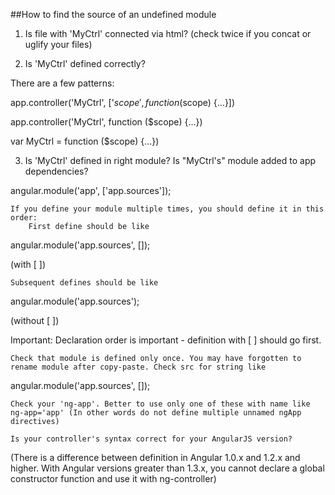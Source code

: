 
##How to find the source of an undefined  module

1)  Is file with 'MyCtrl' connected via html? (check twice if you concat or uglify your files)

<script src='path/to/controllers.js'></script>

2)   Is 'MyCtrl' defined correctly?

There are a few patterns:

app.controller('MyCtrl', ['$scope', function ($scope) {...}])

app.controller('MyCtrl', function ($scope) {...})

var MyCtrl = function ($scope) {...})

3)    Is 'MyCtrl' defined in right module?
    Is "MyCtrl's" module added to app dependencies?

angular.module('app', ['app.sources']);

    If you define your module multiple times, you should define it in this order:
        First define should be like


angular.module('app.sources', []);

(with [ ])

    Subsequent defines should be like

angular.module('app.sources');

(without [ ])

Important: Declaration order is important - definition with [ ] should go first.

    Check that module is defined only once. You may have forgotten to rename module after copy-paste. Check src for string like

angular.module('app.sources', []);

    Check your 'ng-app'. Better to use only one of these with name like ng-app='app' (In other words do not define multiple unnamed ngApp directives)

    Is your controller's syntax correct for your AngularJS version?

(There is a difference between definition in Angular 1.0.x and 1.2.x and higher. With Angular versions greater than 1.3.x, you cannot declare a global constructor function and use it with ng-controller)
